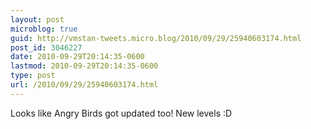 ```yaml
---
layout: post
microblog: true
guid: http://vmstan-tweets.micro.blog/2010/09/29/25940603174.html
post_id: 3046227
date: 2010-09-29T20:14:35-0600
lastmod: 2010-09-29T20:14:35-0600
type: post
url: /2010/09/29/25940603174.html
---
```

Looks like Angry Birds got updated too! New levels :D
